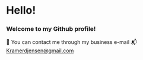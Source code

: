 # **Hello!**
### Welcome to my Github profile!
🌟 You can contact me through my business e-mail 📬 Kramerdjensen@gmail.com
